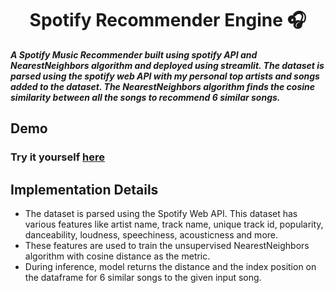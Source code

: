 <h1 align="center"> Spotify Recommender Engine 🎧 </h1> 
 
 ***A Spotify Music Recommender built using spotify API and NearestNeighbors algorithm and deployed using streamlit. The dataset is parsed using the spotify web API with my personal top artists and songs added to the dataset. The NearestNeighbors algorithm finds the cosine similarity between all the songs to recommend 6 similar songs.***

## Demo
 ### Try it yourself [here](https://share.streamlit.io/koushik0901/Spotify-Music-Recommender/app.py)

## Implementation Details
- The dataset is parsed using the Spotify Web API. This dataset has various features like artist name, track name, unique track id, popularity, danceability, loudness, speechiness, acousticness and more.
- These features are used to train the unsupervised NearestNeighbors algorithm with cosine distance as the metric.
- During inference, model returns the distance and the index position on the dataframe for 6 similar songs to the given input song.
